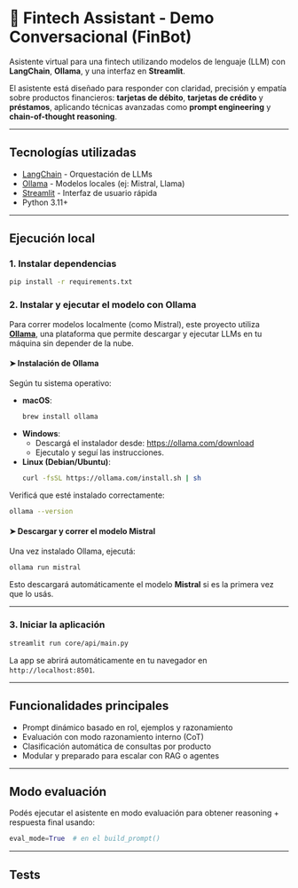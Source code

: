 # 🤖 Fintech Assistant - Demo Conversacional (FinBot)

Asistente virtual para una fintech utilizando modelos de lenguaje (LLM) con **LangChain**, **Ollama**, y una interfaz en **Streamlit**.

El asistente está diseñado para responder con claridad, precisión y empatía sobre productos financieros: **tarjetas de débito**, **tarjetas de crédito** y **préstamos**, aplicando técnicas avanzadas como **prompt engineering** y **chain-of-thought reasoning**.

---

## Tecnologías utilizadas

- [LangChain](https://www.langchain.com/) - Orquestación de LLMs
- [Ollama](https://ollama.com/) - Modelos locales (ej: Mistral, Llama)
- [Streamlit](https://streamlit.io/) - Interfaz de usuario rápida
- Python 3.11+

---

## Ejecución local

### 1. Instalar dependencias

```bash
pip install -r requirements.txt
```

### 2. Instalar y ejecutar el modelo con Ollama

Para correr modelos localmente (como Mistral), este proyecto utiliza **[Ollama](https://ollama.com/)**, una plataforma que permite descargar y ejecutar LLMs en tu máquina sin depender de la nube.

#### ➤ Instalación de Ollama

Según tu sistema operativo:

- **macOS**:
  ```bash
  brew install ollama
  ```
- **Windows**:
  - Descargá el instalador desde: https://ollama.com/download
  - Ejecutalo y seguí las instrucciones.
- **Linux (Debian/Ubuntu)**:
  ```bash
  curl -fsSL https://ollama.com/install.sh | sh
  ```

Verificá que esté instalado correctamente:

```bash
ollama --version
```

#### ➤ Descargar y correr el modelo Mistral

Una vez instalado Ollama, ejecutá:

```bash
ollama run mistral
```

Esto descargará automáticamente el modelo **Mistral** si es la primera vez que lo usás.

---

### 3. Iniciar la aplicación

```bash
streamlit run core/api/main.py
```

La app se abrirá automáticamente en tu navegador en `http://localhost:8501`.

---

## Funcionalidades principales

- Prompt dinámico basado en rol, ejemplos y razonamiento
- Evaluación con modo razonamiento interno (CoT)
- Clasificación automática de consultas por producto
- Modular y preparado para escalar con RAG o agentes

---

## Modo evaluación

Podés ejecutar el asistente en modo evaluación para obtener reasoning + respuesta final usando:

```python
eval_mode=True  # en el build_prompt()
```

---

## Tests